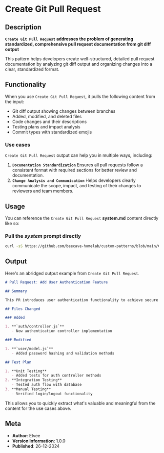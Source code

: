 # Create Git Pull Request

## Description

**`Create Git Pull Request` addresses the problem of generating standardized, comprehensive pull request documentation from git diff output**

This pattern helps developers create well-structured, detailed pull request documentation by analyzing git diff output and organizing changes into a clear, standardized format.

## Functionality

When you use `Create Git Pull Request`, it pulls the following content from the input:

- Git diff output showing changes between branches
- Added, modified, and deleted files
- Code changes and their descriptions
- Testing plans and impact analysis
- Commit types with standardized emojis

### Use cases

`Create Git Pull Request` output can help you in multiple ways, including:

1. **`Documentation Standardization`**
   Ensures all pull requests follow a consistent format with required sections for better review and documentation.
2. **`Change Analysis and Communication`**
   Helps developers clearly communicate the scope, impact, and testing of their changes to reviewers and team members.

## Usage

You can reference the `Create Git Pull Request` **system.md** content directly like so:

### **Pull the _system_ prompt directly**

```sh
curl -sS https://github.com/beecave-homelab/custom-patterns/blob/main/Create Git Pull Request/system.md
```

## Output

Here's an abridged output example from `Create Git Pull Request`.

````markdown
# Pull Request: Add User Authentication Feature

## Summary

This PR introduces user authentication functionality to achieve secure user access. It includes changes to auth controllers, middleware, and user models.

## Files Changed

### Added

1. **`auth/controller.js`**
   - New authentication controller implementation

### Modified

1. **`user/model.js`**
   - Added password hashing and validation methods

## Test Plan

1. **Unit Testing**
   - Added tests for auth controller methods
2. **Integration Testing**
   - Tested auth flow with database
3. **Manual Testing**
   - Verified login/logout functionality
````

This allows you to quickly extract what's valuable and meaningful from the content for the use cases above.

## Meta

- **Author**: Elvee
- **Version Information**: 1.0.0
- **Published**: 26-12-2024
